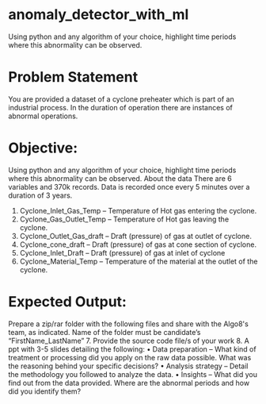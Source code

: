 # anomaly_detector_with_ml
Using python and any algorithm of your choice, highlight time periods where this abnormality can be observed.

# Problem Statement

You are provided a dataset of a cyclone preheater which is part of an industrial process. In
the duration of operation there are instances of abnormal operations.
# Objective:
Using python and any algorithm of your choice, highlight time periods where this
abnormality can be observed.
About the data
There are 6 variables and 370k records. Data is recorded once every 5 minutes over a
duration of 3 years.
1. Cyclone_Inlet_Gas_Temp – Temperature of Hot gas entering the cyclone.
2. Cyclone_Gas_Outlet_Temp – Temperature of Hot gas leaving the cyclone.
3. Cyclone_Outlet_Gas_draft – Draft (pressure) of gas at outlet of cyclone.
4. Cyclone_cone_draft – Draft (pressure) of gas at cone section of cyclone.
5. Cyclone_Inlet_Draft – Draft (pressure) of gas at inlet of cyclone
6. Cyclone_Material_Temp – Temperature of the material at the outlet of the cyclone.
# Expected Output:
Prepare a zip/rar folder with the following files and share with the Algo8's team, as
indicated. Name of the folder must be candidate’s “FirstName_LastName”
7. Provide the source code file/s of your work
8. A ppt with 3-5 slides detailing the following:
• Data preparation – What kind of treatment or processing did you apply on the raw
data possible. What was the reasoning behind your specific decisions?
• Analysis strategy – Detail the methodology you followed to analyze the data.
• Insights – What did you find out from the data provided. Where are the abnormal
periods and how did you identify them? 